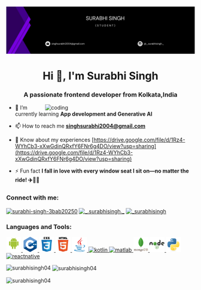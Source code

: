 ![logo](https://github.com/surabhisingh04/surabhisingh04/blob/main/1684085924932.jpeg)
<h1 align="center">Hi 👋, I'm Surabhi Singh</h1>
<h3 align="center">A passionate frontend developer from Kolkata,India</h3>

<img align ="right" alt="coding" width="400" src ="https://user-images.githubusercontent.com/74038190/249570803-02293768-9242-47e1-bf8f-d084ba0a2d1d.gif">

- 🌱 I’m currently learning **App development and Generative AI**

- 📫 How to reach me **singhsurabhi2004@gmail.com**

- 📄 Know about my experiences [https://drive.google.com/file/d/1Rz4-WYhCb3-xXwGdinQRxfY6FNr6g4DO/view?usp=sharing](https://drive.google.com/file/d/1Rz4-WYhCb3-xXwGdinQRxfY6FNr6g4DO/view?usp=sharing)

- ⚡ Fun fact **I fall in love with every window seat I sit on—no matter the ride! ✈️🚌💛**

<h3 align="left">Connect with me:</h3>
<p align="left">
<a href="https://linkedin.com/in/surabhi-singh-3bab20250" target="blank"><img align="center" src="https://raw.githubusercontent.com/rahuldkjain/github-profile-readme-generator/master/src/images/icons/Social/linked-in-alt.svg" alt="surabhi-singh-3bab20250" height="30" width="40" /></a>
<a href="https://instagram.com/_.surabhisingh._" target="blank"><img align="center" src="https://raw.githubusercontent.com/rahuldkjain/github-profile-readme-generator/master/src/images/icons/Social/instagram.svg" alt="_.surabhisingh._" height="30" width="40" /></a>
<a href="https://www.leetcode.com/_surabhisingh" target="blank"><img align="center" src="https://raw.githubusercontent.com/rahuldkjain/github-profile-readme-generator/master/src/images/icons/Social/leet-code.svg" alt="_surabhisingh" height="30" width="40" /></a>
</p>

<h3 align="left">Languages and Tools:</h3>
<p align="left"> <a href="https://developer.android.com" target="_blank" rel="noreferrer"> <img src="https://raw.githubusercontent.com/devicons/devicon/master/icons/android/android-original-wordmark.svg" alt="android" width="40" height="40"/> </a> <a href="https://www.w3schools.com/cpp/" target="_blank" rel="noreferrer"> <img src="https://raw.githubusercontent.com/devicons/devicon/master/icons/cplusplus/cplusplus-original.svg" alt="cplusplus" width="40" height="40"/> </a> <a href="https://www.w3schools.com/css/" target="_blank" rel="noreferrer"> <img src="https://raw.githubusercontent.com/devicons/devicon/master/icons/css3/css3-original-wordmark.svg" alt="css3" width="40" height="40"/> </a> <a href="https://www.w3.org/html/" target="_blank" rel="noreferrer"> <img src="https://raw.githubusercontent.com/devicons/devicon/master/icons/html5/html5-original-wordmark.svg" alt="html5" width="40" height="40"/> </a> <a href="https://www.java.com" target="_blank" rel="noreferrer"> <img src="https://raw.githubusercontent.com/devicons/devicon/master/icons/java/java-original.svg" alt="java" width="40" height="40"/> </a> <a href="https://kotlinlang.org" target="_blank" rel="noreferrer"> <img src="https://www.vectorlogo.zone/logos/kotlinlang/kotlinlang-icon.svg" alt="kotlin" width="40" height="40"/> </a> <a href="https://www.mathworks.com/" target="_blank" rel="noreferrer"> <img src="https://upload.wikimedia.org/wikipedia/commons/2/21/Matlab_Logo.png" alt="matlab" width="40" height="40"/> </a> <a href="https://www.mongodb.com/" target="_blank" rel="noreferrer"> <img src="https://raw.githubusercontent.com/devicons/devicon/master/icons/mongodb/mongodb-original-wordmark.svg" alt="mongodb" width="40" height="40"/> </a> <a href="https://nodejs.org" target="_blank" rel="noreferrer"> <img src="https://raw.githubusercontent.com/devicons/devicon/master/icons/nodejs/nodejs-original-wordmark.svg" alt="nodejs" width="40" height="40"/> </a> <a href="https://www.python.org" target="_blank" rel="noreferrer"> <img src="https://raw.githubusercontent.com/devicons/devicon/master/icons/python/python-original.svg" alt="python" width="40" height="40"/> </a> <a href="https://reactnative.dev/" target="_blank" rel="noreferrer"> <img src="https://reactnative.dev/img/header_logo.svg" alt="reactnative" width="40" height="40"/> </a> </p>

<p><img align="left" src="https://github-readme-stats.vercel.app/api/top-langs?username=surabhisingh04&show_icons=true&locale=en&layout=compact" alt="surabhisingh04" /></p>

<p>&nbsp;<img align="center" src="https://github-readme-stats.vercel.app/api?username=surabhisingh04&show_icons=true&locale=en" alt="surabhisingh04" /></p>

<p><img align="center" src="https://github-readme-streak-stats.herokuapp.com/?user=surabhisingh04&" alt="surabhisingh04" /></p>

<!--
**surabhisingh04/surabhisingh04** is a ✨ _special_ ✨ repository because its `README.md` (this file) appears on your GitHub profile.

Here are some ideas to get you started:

- 🔭 I’m currently working on ...
- 🌱 I’m currently learning ...
- 👯 I’m looking to collaborate on ...
- 🤔 I’m looking for help with ...
- 💬 Ask me about ...
- 📫 How to reach me: ...
- 😄 Pronouns: ...
- ⚡ Fun fact: ...
-->
